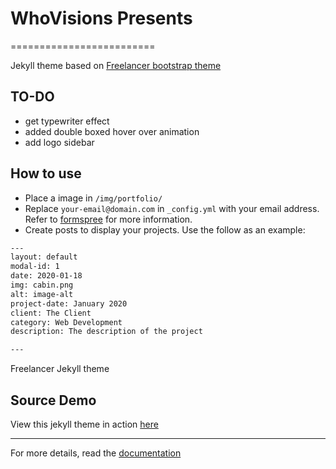 # WhoVisions Presents 
=========================

Jekyll theme based on [Freelancer bootstrap theme ](http://startbootstrap.com/template-overviews/freelancer/)

## TO-DO 
* get typewriter effect 
* added double boxed hover over animation
* add logo sidebar

## How to use
 - Place a image in `/img/portfolio/`
 - Replace `your-email@domain.com` in `_config.yml` with your email address. Refer to [formspree](http://formspree.io/) for more information.
 - Create posts to display your projects. Use the follow as an example:
```txt
---
layout: default
modal-id: 1
date: 2020-01-18
img: cabin.png
alt: image-alt
project-date: January 2020
client: The Client
category: Web Development
description: The description of the project

---
```
Freelancer Jekyll theme  

## Source Demo
View this jekyll theme in action [here](https://jeromelachaud.com/freelancer-theme)
 
---------
For more details, read the [documentation](http://jekyllrb.com/)
